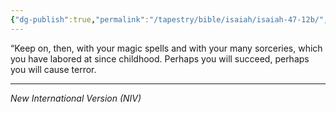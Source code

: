 ```yaml
---
{"dg-publish":true,"permalink":"/tapestry/bible/isaiah/isaiah-47-12b/","title":"Isaiah 47:12b","hide":true,"tags":["bible-verse","bible-verse"],"dgHomeLink":true,"dgShowLocalGraph":true,"dgEnableSearch":true}
---
```


“Keep on, then, with your magic spells and with your many sorceries, which you have labored at since childhood. Perhaps you will succeed, perhaps you will cause terror.

---
*New International Version (NIV)*